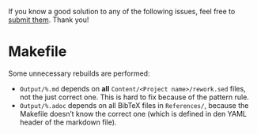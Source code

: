 If you know a good solution to any of the following issues, feel free to [submit them](https://github.com/and3k/write/issues). Thank you!

# Makefile

Some unnecessary rebuilds are performed:

* `Output/%.md` depends on **all** `Content/<Project name>/rework.sed` files, not the just correct one. This is hard to fix because of the pattern rule.
* `Output/%.adoc` depends on all BibTeX files in `References/`, because the Makefile doesn’t know the correct one (which is defined in den YAML header of the markdown file).
